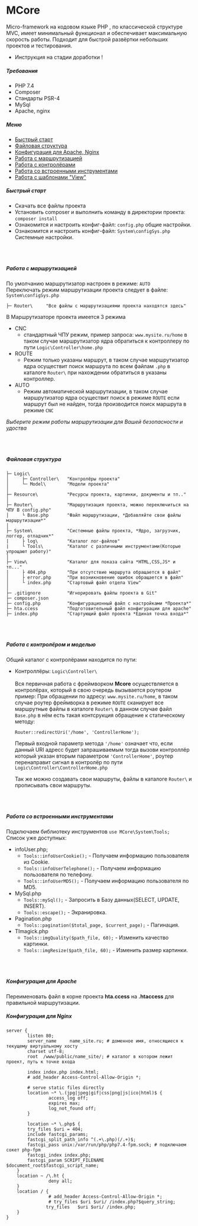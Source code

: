 # MCore
Micro-framework на кодовом языке PHP , по классической структуре MVC, имеет минимальный функционал и обеспечивает максимальную скорость работы.
Подходит для быстрой развёртки небольших проектов и тестирования.

* Инструкция на стадии доработки ! 

##### Требования
- PHP 7.4
- Composer
- Стандарты PSR-4
- MySql
- Apache, nginx


##### Меню
<ul dir="auto">
<li><a href="#kitStart">Быстрый старт</a></li>
<li><a href="#filesStructure">Файловая структура</a></li>
<li><a href="#configApacheNginx">Конфигурация для Apache, Nginx</a></li>
<li><a href="#rout">Работа с маршрутизацией</a></li>
<li><a href="#logicController">Работа с контролёрами</a></li>
<li><a href="#Tools">Работа со встроенными инструментами</a></li>
<li><a href="#view">Работа с шаблонами "View"</a></li>
</ul>






<a id="kitStart"></a>
##### Быстрый старт
 - Скачать все файлы проекта
 - Установить composer и выполнить команду в директории проекта: ```composer install```
 - Ознакомится и настроить конфиг-файл: ```config.php```   общие настройки.
 - Ознакомится и настроить конфиг-файл: ```System\configSys.php```  Системные настройки.

<br><br>


<a id="rout"></a>
##### Работа с маршрутизацией
По умолчанию маршрутизатор настроен в режиме: ```AUTO``` <br>
Переключать режим маршрутизации проекта следует в файле:  ```System\configSys.php```
```
├─ Router\     "Все файлы с маршрутизациями проекта находятся здесь"
```
В Маршрутизаторе проекта имеется 3 режима
 - CNC   
    + стандартный ЧПУ режим, пример запроса: ```www.mysite.ru/home``` в таком случае маршрутизатор ядра обратиться к контроллеру по пути ```Logic\Controller\home.php```  
 - ROUTE
   + Режим только указаны маршрут, в таком случае маршрутизатор ядра осуществит поиск маршрута по всем файлам ```.php```  в каталоге ``` Router\ ``` при нахождении обратиться в указаны контроллер. 
 - AUTO
   + Режим автоматической маршрутизации, в таком случае маршрутизатор ядра осуществит поиск в режиме ```ROUTE```  если маршрут был не найден, тогда производится поиск маршрута в режиме ```CNC```

 _*Выберите режим работы маршрутизации для Вашей безопасности и удоства*_

<br><br>

<a id="filesStructure"></a>
##### Файловая структура
```
├─ Logic\                    
│     ├─ Controller\   "Контролёры проекта"           
│     └─ Model\        "Модели проекта"                
│                           
├─ Resource\           "Ресурсы проекта, картинки, документы и тп.."                   
│                         
├─ Router\             "Маршрутизация проекта, можно переключиться на ЧПУ В config.php" 
│     └ Base.php       "Файл маршрутизации, *Добавляйте свои файлы маршрутизации*"
│
├─ System\             "Системные файлы проекта, *Ядро, загрузчик, логгер, отладчик*"
|     ├ log\           "Каталог лог-файлов"
|     └ Tools\         "Каталог с различными инструментами(Которые упрощают работу)"
│
├─ View\               "Каталог для показа сайта *HTML,CSS,JS* и тп..."
│     ├ 404.php        "При отсутствие маршрута обращается в файл"
│     ├ error.php      "При возникновение ошибок обращается в файл"
│     └ index.php      "Стартовый файл отдела View"
│
├─ .gitignore          "Игнорировать файлы проекта в Git"
├─ composer.json       
├─ config.php          "Конфигурационный файл с настройками *Проекта*"
├─ hta.ccess           "Подготовительный файл конфигурации для apache"
├─ index.php           "Стартующий файл проекта *Единая точка входа*"
```

<br><br>

<a id="logicController"></a>
##### Работа с контролёром и моделью
Общий каталог с контролёрами находится по пути:
 - Контроллёры:  ```Logic\Controller\``` <br>  
     Вся первичная работа с фреймворком **Mcore** осуществляется в контролёрах, который в свою очередь вызывается роутером пример:
     При обращении по адресу: ```www.mysite.ru/home```, в таком случае роутер фреймворка в режиме ```ROUTE```  сканирует все маршрутные файлы в каталоге ```Router\``` в данном случае файл ```Base.php```  в нём есть такая контсрукция обращение к статическому методу:
     ```
     Router::redirectUri('/home', 'ControllerHome');
     ```
     Первый входной параметр метода ```'/home'```  означает что, если данный URI адресс будет запрашиваемым тогда вызови контроллёр который указан вторым параметром ```'ControllerHome'```, роутер перенаправит сигнал в контролёр по пути ```Logic\Controller\ControllerHome.php``` 
     
     Так же можно создавать свои маршруты, файлы в каталоге ```Router\``` и прописывать свои маршруты.

<br><br>

<a id="Tools"></a>
##### Работа со встроенными инструментами
   Подключаем библиотеку инструментов ```use MCore\System\Tools;```<br>
   Список уже доступных: 
 - infoUser.php;   
    + ```Tools::infoUserCookie();```    -  Получаем информацию пользователя из Cookie.
    + ```Tools::infoUserTelephone();``` -  Получаем информацию пользователя по телефону. 
    + ```Tools::infoUserMD5();```       -  Получаем информацию пользователя по MD5. 
 - MySql.php
    + ```Tools::mySql();```             -  Запросить в Базу данных(SELECT, UPDATE, INSERT).
    + ```Tools::escape();```            -  Экранировка. 
 - Pagination.php
   + ```Tools::pagination($total_page, $current_page);``` - Пагинация.
 - TImagick.php
   + ```Tools::imgQuality($path_file, 60);```   - Изменить качество картинки.
   + ```Tools::imgResize($path_file, 60);```   - Изменить размер картинки.


<br><br>

<a id="configApacheNginx"></a>
##### Конфигурация для Apache 
  Переименовать файл в корне проекта **hta.ccess**  на  **.htaccess** для правильной маршрутизации.

##### Конфигурация для Nginx
```
server {
        listen 80;
        server_name     name_site.ru; # доменное имя, относящиеся к текущему виртуальному хосту
        charset utf-8;
        root  /www/public/name_site/; # каталог в котором лежит проект, путь к точке входа
        
        index index.php index.html;
        # add_header Access-Control-Allow-Origin *;

        # serve static files directly
        location ~* \.(jpg|jpeg|gif|css|png|js|ico|html)$ {
                access_log off;
                expires max;
                log_not_found off;
        }

        location ~* \.php$ {
        try_files $uri = 404;
        include fastcgi_params;        
        fastcgi_split_path_info ^(.+\.php)(/.+)$;
        fastcgi_pass unix:/var/run/php/php7.4-fpm.sock; # подключаем сокет php-fpm
        fastcgi_index index.php;
        fastcgi_param SCRIPT_FILENAME $document_root$fastcgi_script_name;
    }
    location ~ /\.ht {
                deny all;
    }
    location / {
                # add_header Access-Control-Allow-Origin *;
                # try_files $uri $uri/ /index.php?$query_string;
               try_files   $uri $uri/ /index.php;
    }
}
```


